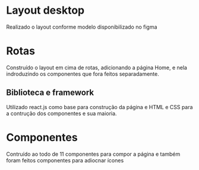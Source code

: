 # Layout desktop

Realizado o layout conforme modelo disponibilizado no figma

# Rotas

Construído o layout em cima de rotas, adicionando a página Home, e nela indroduzindo os componentes que fora feitos separadamente.


## Biblioteca e framework

Utilizado react.js como base para construção da página e HTML e CSS para a contrução dos componentes e sua maioria.

# Componentes

Contruído ao todo de 11 componentes para compor a página e também foram feitos componentes para adiocnar ícones 
